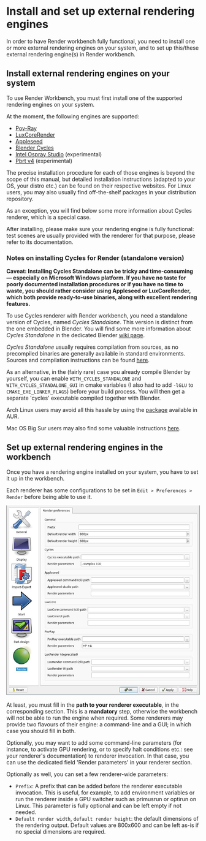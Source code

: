 # Install and set up external rendering engines

In order to have Render workbench fully functional, you need to install one or more external rendering engines on your system, and to set up this/these external rendering engine(s) in Render workbench.

## Install external rendering engines on your system

To use Render Workbench, you must first install one of the supported rendering
engines on your system.

At the moment, the following engines are supported:

* [Pov-Ray](https://www.povray.org/)
* [LuxCoreRender](https://luxcorerender.org/)
* [Appleseed](https://appleseedhq.net)
* [Blender Cycles](https://www.cycles-renderer.org/)
* [Intel Ospray Studio](http://www.ospray.org/ospray_studio) (experimental)
* [Pbrt v4](https://www.pbrt.org) (experimental)

The precise installation procedure for each of those engines is beyond the
scope of this manual, but detailed installation instructions (adapted to your
OS, your distro etc.) can be found on their respective websites. For Linux
users, you may also usually find off-the-shelf packages in your distribution
repository.

As an exception, you will find below some more information about Cycles
renderer, which is a special case.

After installing, please make sure your rendering engine is fully functional:
test scenes are usually provided with the renderer for that purpose, please
refer to its documentation.

### Notes on installing Cycles for Render (standalone version)

**Caveat: Installing Cycles Standalone can be tricky and time-consuming —
especially on Microsoft Windows platform. If you have no taste for poorly
documented installation procedures or if you have no time to waste, you
should rather consider using Appleseed or LuxCoreRender, which both provide
ready-to-use binaries, along with excellent rendering features.**

To use Cycles renderer with Render workbench, you need a standalone version of
Cycles, named *Cycles Standalone*. This version is distinct from the one
embedded in Blender. You will find some more information about *Cycles
Standalone* in the dedicated Blender [wiki
page](https://wiki.blender.org/wiki/Source/Render/Cycles/Standalone).

*Cycles Standalone* usually requires compilation from sources, as no
precompiled binaries are generally available in standard environments. Sources
and compilation instructions can be found
[here](https://developer.blender.org/diffusion/C/).

As an alternative, in the (fairly rare) case you already compile Blender by
yourself, you can enable `WITH_CYCLES_STANDALONE` and
`WITH_CYCLES_STANDALONE_GUI` in cmake variables (I also had to add `-lGLU` to
`CMAKE_EXE_LINKER_FLAGS`) before your build process. You will then get a
separate 'cycles' executable compiled together with Blender.

Arch Linux users may avoid all this hassle by using the [package](https://aur.archlinux.org/packages/cycles-standalone/)
available in AUR.

Mac OS Big Sur users may also find some valuable instructions [here](https://vectronic.io/posts/building-freecad-on-macos-big-sur/#install-cycles-standalone).

## Set up external rendering engines in the workbench

Once you have a rendering engine installed on your system, you have to set it
up in the workbench.

Each renderer has some configurations to be set in `Edit > Preferences >
Render` before being able to use it.

<img src=./preferences.jpg alt="Preferences" title="Renderers settings">

At least, you must fill in the **path to your renderer executable**, in the
corresponding section. This is a **mandatory** step, otherwise the workbench
will not be able to run the engine when required. Some renderers may provide
two flavours of their engine: a command-line and a GUI; in which case you
should fill in both.

Optionally, you may want to add some command-line parameters (for instance, to
activate GPU rendering, or to specify halt conditions etc.: see your renderer's
documentation) to renderer invocation. In that case, you can use the dedicated
field 'Render parameters' in your renderer section. 

Optionally as well, you can set a few renderer-wide parameters:
* `Prefix`: A prefix that can be added before the renderer executable
  invocation.  This is useful, for example, to add environment variables or run
  the renderer inside a GPU switcher such as primusrun or optirun on Linux.
  This parameter is fully optional and can be left empty if not needed.
* `Default render width`, `default render height`: the default dimensions of
  the rendering output. Default values are 800x600 and can be left as-is if no
  special dimensions are required.

[comment]: # (We should add a small script to test installation...)
